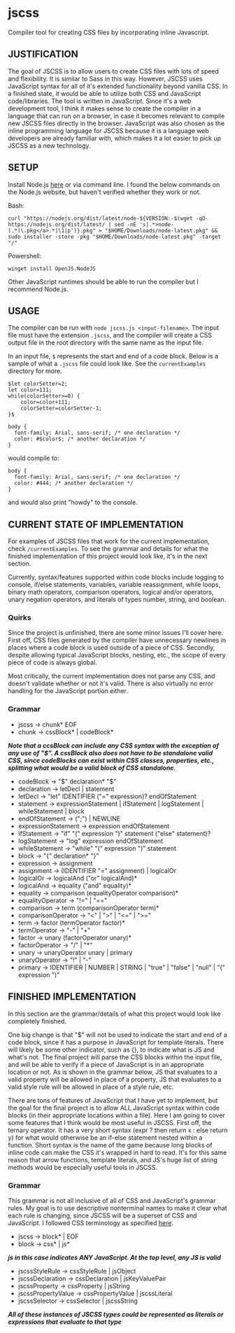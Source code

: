 # jscss

Compiler tool for creating CSS files by incorporating inline Javascript.

## JUSTIFICATION

The goal of JSCSS is to allow users to create CSS files with lots of speed and flexibility. It is similar to Sass in this way. However, JSCSS uses JavaScript syntax for all of it's extended functionality beyond vanilla CSS. In a finished state, it would be able to utilize both CSS and JavaScript code/libraries. The tool is written in JavaScript. Since it's a web development tool, I think it makes sense to create the compiler in a language that can run on a browser, in case it becomes relevant to compile new JSCSS files directly in the browser. JavaScript was also chosen as the inline programming language for JSCSS because it is a language web developers are already familiar with, which makes it a lot easier to pick up JSCSS as a new technology.

## SETUP

Install Node.js [here](https://nodejs.org/en/download/) or via command line. I found the below commands on the Node.js website, but haven't verified whether they work or not.

  Bash: 
  ```
  curl "https://nodejs.org/dist/latest/node-${VERSION:-$(wget -qO- https://nodejs.org/dist/latest/ | sed -nE 's|.*>node-(.*)\.pkg</a>.*|\1|p')}.pkg" > "$HOME/Downloads/node-latest.pkg" && sudo installer -store -pkg "$HOME/Downloads/node-latest.pkg" -target "/"
  ```
  Powershell: 
  ```
  winget install OpenJS.NodeJS
  ```

Other JavaScript runtimes should be able to run the compiler but I recommend Node.js.

## USAGE

The compiler can be run with `node jscss.js <input-filename>`.
The input file must have the extension `.jscss`, and the compiler will create a CSS output file in the root directory with the same name as the input file. 

In an input file, `$` represents the start and end of a code block. Below is a sample of what a `.jscss` file could look like. See the `currentExamples` directory for more.
```
$let colorSetter=2;
let color=111;
while(colorSetter>=0) {
    color=color+111;
    colorSetter=colorSetter-1;
}$

body {
  font-family: Arial, sans-serif; /* one declaration */
  color: #$color$; /* another declaration */
}
```

would compile to:

```
body {
  font-family: Arial, sans-serif; /* one declaration */
  color: #444; /* another declaration */
}
```

and would also print "howdy" to the console.

## CURRENT STATE OF IMPLEMENTATION

For examples of JSCSS files that work for the current implementation, check `/currentExamples`. To see the grammar and details for what the finished implementation of this project would look like, it's in the next section.

Currently, syntax/features supported within code blocks include logging to console, if/else statements, variables, variable reassignment, while loops, binary math operators, comparison operators, logical and/or operators, unary negation operators, and literals of types number, string, and boolean. 

### Quirks

Since the project is unfinished, there are some minor issues I'll cover here. First off, CSS files generated by the compiler have unnecessary newlines in places where a code block is used outside of a piece of CSS. Secondly, despite allowing typical JavaScript blocks, nesting, etc., the scope of every piece of code is always global. 

Most critically, the current implementation does not parse any CSS, and doesn't validate whether or not it's valid. There is also virtually no error handling for the JavaScript portion either.

### Grammar

- jscss -> chunk* EOF
- chunk -> cssBlock* | codeBlock*

***Note that a ccsBlock can include any CSS syntax with the exception of any use of "$". A cssBlock also does not have to be standalone valid CSS, since codeBlocks can exist within CSS classes, properties, etc., splitting what would be a valid block of CSS standalone.***

- codeBlock -> "$" declaration* "$"
- declaration -> letDecl | statement
- letDecl -> "let" IDENTIFIER ("=" expression)? endOfStatement
- statement -> expressionStatement | ifStatement | logStatement | whileStatement | block
- endOfStatement -> (";") | NEWLINE
- expressionStatement -> expression endOfStatement
- ifStatement -> "if" "(" expression ")" statement ("else" statement)?
- logStatement -> "log" expression endOfStatement
- whileStatement -> "while" "(" expression ")" statement
- block -> "{" declaration* "}"
- expression -> assignment
- assignment -> (IDENTIFIER "=" assignment) | logicalOr
- logicalOr -> logicalAnd ("or" logicalAnd)*
- logicalAnd -> equality ("and" equality)*
- equality -> comparison (equalityOperator comparison)*
- equalityOperator -> "!=" | "=="
- comparison -> term (comparisonOperator term)*
- comparisonOperator -> "<" | ">" | "<=" | ">="
- term -> factor (termOperator factor)*
- termOperator -> "-" | "+"
- factor -> unary (factorOperator unary)*
- factorOperator -> "/" | "*"
- unary -> unaryOperator unary | primary
- unaryOperator -> "!" | "-"
- primary -> IDENTIFIER | NUMBER | STRING | "true" | "false" | "null" | "(" expression ")"

## FINISHED IMPLEMENTATION

In this section are the grammar/details of what this project would look like completely finished.

One big change is that "$" will not be used to indicate the start and end of a code block, since it has a purpose in JavaScript for template literals. There will likely be some other indicator, such as {}, to indicate what is JS and what's not. The final project will parse the CSS blocks within the input file, and will be able to verify if a piece of JavaScript is in an appropriate location or not. As is shown in the grammar below, JS that evaluates to a valid property will be allowed in place of a property, JS that evaluates to a valid style rule will be allowed in place of a style rule, etc.

There are tons of features of JavaScript that I have yet to implement, but the goal for the final project is to allow ALL JavaScript syntax within code blocks (in their appropriate locations within a file). Here I am going to cover some features that I think would be most useful in JSCSS. First off, the ternary operator. It has a very short syntax (expr ? then return x : else return y) for what would otherwise be an if-else statement nested within a function. Short syntax is the name of the game because long blocks of inline code can make the CSS it's wrapped in hard to read. It's for this same reason that arrow functions, template literals, and JS's huge list of string methods would be especially useful tools in JSCSS.

### Grammar

This grammar is not all inclusive of all of CSS and JavaScript's grammar rules. My goal is to use descriptive nonterminal names to make it clear what each rule is changing, since JSCSS will be a superset of CSS and JavaScript. I followed CSS terminology as specified [here](https://www.impressivewebs.com/css-terms-definitions/).

- jscss -> block* | EOF
- block -> css* | js*

***js in this case indicates ANY JavaScript. At the top level, any JS is valid***

- jscssStyleRule -> cssStyleRule | jsObject
- jscssDeclaration -> cssDeclaration | jsKeyValuePair
- jscssProperty -> cssProperty | jsString
- jscssPropertyValue -> cssPropertyValue | jscssLiteral
- jscssSelector -> cssSelector | jscssString

***All of these instances of JSCSS types could be represented as literals or expressions that evaluate to that type***
